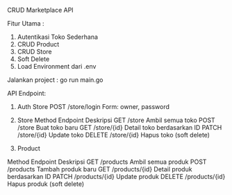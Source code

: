 CRUD Marketplace API


Fitur Utama :
1. Autentikasi Toko Sederhana
2. CRUD Product
3. CRUD Store
4. Soft Delete
5. Load Environment dari .env


Jalankan project :
go run main.go


API Endpoint:
1. Auth Store
POST /store/login
Form: owner, password

2. Store
Method	Endpoint	Deskripsi
GET	    /store      Ambil semua toko
POST	/store	    Buat toko baru
GET	    /store/{id}	Detail toko berdasarkan ID
PATCH	/store/{id}	Update toko
DELETE	/store/{id}	Hapus toko (soft delete)

3. Product

Method	Endpoint	    Deskripsi
GET	    /products	    Ambil semua produk
POST	/products	    Tambah produk baru
GET	    /products/{id}	Detail produk berdasarkan ID
PATCH	/products/{id}	Update produk
DELETE	/products/{id}	Hapus produk (soft delete)

